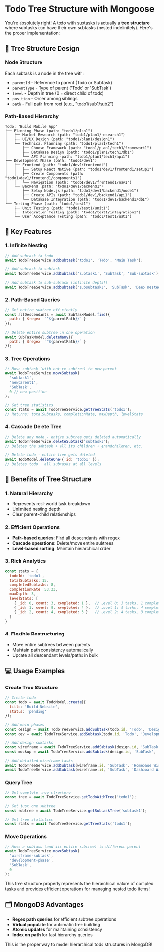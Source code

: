 # Todo Tree Structure with Mongoose

You're absolutely right! A todo with subtasks is actually a **tree structure** where subtasks can have their own subtasks (nested indefinitely). Here's the proper implementation:

## 🌳 **Tree Structure Design**

### **Node Structure**
Each subtask is a node in the tree with:
- `parentId` - Reference to parent (Todo or SubTask)
- `parentType` - Type of parent ('Todo' or 'SubTask')
- `level` - Depth in tree (0 = direct child of todo)
- `position` - Order among siblings
- `path` - Full path from root (e.g., "todo1/sub1/sub2")

### **Path-Based Hierarchy**
```
Todo: "Build Mobile App"
├── Planning Phase (path: "todo1/plan1")
│   ├── Market Research (path: "todo1/plan1/research1")
│   ├── UI/UX Design (path: "todo1/plan1/design1")
│   └── Technical Planning (path: "todo1/plan1/tech1")
│       ├── Choose Framework (path: "todo1/plan1/tech1/framework1")
│       ├── Database Design (path: "todo1/plan1/tech1/db1")
│       └── API Planning (path: "todo1/plan1/tech1/api1")
├── Development Phase (path: "todo1/dev1")
│   ├── Frontend (path: "todo1/dev1/frontend1")
│   │   ├── Setup React Native (path: "todo1/dev1/frontend1/setup1")
│   │   ├── Create Components (path: "todo1/dev1/frontend1/components1")
│   │   └── Navigation (path: "todo1/dev1/frontend1/nav1")
│   └── Backend (path: "todo1/dev1/backend1")
│       ├── Setup Node.js (path: "todo1/dev1/backend1/node1")
│       ├── Create APIs (path: "todo1/dev1/backend1/api1")
│       └── Database Integration (path: "todo1/dev1/backend1/db1")
└── Testing Phase (path: "todo1/test1")
    ├── Unit Testing (path: "todo1/test1/unit1")
    ├── Integration Testing (path: "todo1/test1/integration1")
    └── User Acceptance Testing (path: "todo1/test1/uat1")
```

## 🚀 **Key Features**

### **1. Infinite Nesting**
```javascript
// Add subtask to todo
await TodoTreeService.addSubtask('todo1', 'Todo', 'Main Task');

// Add subtask to subtask
await TodoTreeService.addSubtask('subtask1', 'SubTask', 'Sub-subtask');

// Add subtask to sub-subtask (infinite depth!)
await TodoTreeService.addSubtask('subsubtask1', 'SubTask', 'Deep nested task');
```

### **2. Path-Based Queries**
```javascript
// Get entire subtree efficiently
const allDescendants = await SubTaskModel.find({
  path: { $regex: `^${parentPath}/` }
});

// Delete entire subtree in one operation
await SubTaskModel.deleteMany({
  path: { $regex: `^${parentPath}/` }
});
```

### **3. Tree Operations**
```javascript
// Move subtask (with entire subtree) to new parent
await TodoTreeService.moveSubtask(
  'subtask1', 
  'newparent1', 
  'SubTask', 
  0 // new position
);

// Get tree statistics
const stats = await TodoTreeService.getTreeStats('todo1');
// Returns: totalSubtasks, completionRate, maxDepth, levelStats
```

### **4. Cascade Delete Tree**
```javascript
// Delete any node - entire subtree gets deleted automatically
await TodoTreeService.deleteSubtask('subtask1');
// Deletes the subtask + all its children + grandchildren, etc.

// Delete todo - entire tree gets deleted
await TodoModel.deleteOne({ id: 'todo1' });
// Deletes todo + all subtasks at all levels
```

## 🎯 **Benefits of Tree Structure**

### **1. Natural Hierarchy**
- Represents real-world task breakdown
- Unlimited nesting depth
- Clear parent-child relationships

### **2. Efficient Operations**
- **Path-based queries**: Find all descendants with regex
- **Cascade operations**: Delete/move entire subtrees
- **Level-based sorting**: Maintain hierarchical order

### **3. Rich Analytics**
```javascript
const stats = {
  todoId: 'todo1',
  totalSubtasks: 15,
  completedSubtasks: 8,
  completionRate: 53.33,
  maxDepth: 3,
  levelStats: [
    { _id: 0, count: 3, completed: 1 },  // Level 0: 3 tasks, 1 completed
    { _id: 1, count: 8, completed: 4 },  // Level 1: 8 tasks, 4 completed  
    { _id: 2, count: 4, completed: 3 }   // Level 2: 4 tasks, 3 completed
  ]
}
```

### **4. Flexible Restructuring**
- Move entire subtrees between parents
- Maintain path consistency automatically
- Update all descendant levels/paths in bulk

## 💻 **Usage Examples**

### **Create Tree Structure**
```javascript
// Create todo
const todo = await TodoModel.create({
  title: 'Build Website',
  status: 'pending'
});

// Add main phases
const design = await TodoTreeService.addSubtask(todo.id, 'Todo', 'Design Phase');
const dev = await TodoTreeService.addSubtask(todo.id, 'Todo', 'Development Phase');

// Add design subtasks
const wireframe = await TodoTreeService.addSubtask(design.id, 'SubTask', 'Create Wireframes');
const mockup = await TodoTreeService.addSubtask(design.id, 'SubTask', 'Design Mockups');

// Add detailed wireframe tasks
await TodoTreeService.addSubtask(wireframe.id, 'SubTask', 'Homepage Wireframe');
await TodoTreeService.addSubtask(wireframe.id, 'SubTask', 'Dashboard Wireframe');
```

### **Query Tree**
```javascript
// Get complete tree structure
const tree = await TodoTreeService.getTodoWithTree('todo1');

// Get just one subtree
const subtree = await TodoTreeService.getSubtaskTree('subtask1');

// Get tree statistics
const stats = await TodoTreeService.getTreeStats('todo1');
```

### **Move Operations**
```javascript
// Move a subtask (and its entire subtree) to different parent
await TodoTreeService.moveSubtask(
  'wireframe-subtask', 
  'development-phase', 
  'SubTask', 
  0
);
```

This tree structure properly represents the hierarchical nature of complex tasks and provides efficient operations for managing nested todo items!

## 🗂️ **MongoDB Advantages**

- **Regex path queries** for efficient subtree operations
- **Virtual populate** for automatic tree building
- **Atomic updates** for maintaining consistency
- **Index on path** for fast hierarchy queries

This is the proper way to model hierarchical todo structures in MongoDB!
